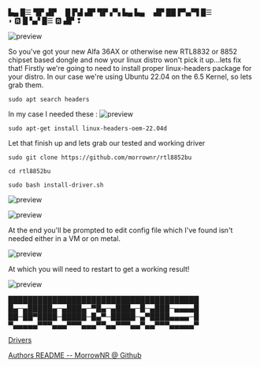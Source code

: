 
▙▄ █☰ ▜▛ ▟▛  █ ▛▟ ▟▛ ▜▛ ▞▚ ▙▄ ▙▄  ▟▛ ██ ▛▚▞▜ █☰  ◗ 🆁 █ ▚▞ █☰ 🆁 ▟▛ ❢ 

![preview](finished2.jpg)

So you've got your new Alfa 36AX or otherwise new RTL8832 or 8852 chipset based dongle and now your linux distro won't pick it up...lets fix that!
Firstly we're going to need to install proper linux-headers package for your distro.  In our case we're using Ubuntu 22.04 on the 6.5 Kernel, so lets grab them.


```sudo apt search headers```

In my case I needed these :
![preview](img/headers.png) 

```sudo apt-get install linux-headers-oem-22.04d```

Let that finish up and lets grab our tested and working driver

```sudo git clone https://github.com/morrownr/rtl8852bu```

```cd rtl8852bu```

```sudo bash install-driver.sh```

![preview](img/drivers.png)

![preview](img/install.png)

At the end you'll be prompted to edit config file which I've found isn't needed either in a VM or on metal.

![preview](img/dkms.png)

At which you will need to restart to get a working result!

![preview](img/finish.png)



███████████████████████████████████████
█▄─▄█████▄─▄███▄─▀█▄─▄███▄─█─▄███─▄▄▄▄█
██─██▀████─█████─█▄▀─█████─▄▀████▄▄▄▄─█
▀▄▄▄▄▄▀▀▀▄▄▄▀▀▀▄▄▄▀▀▄▄▀▀▀▄▄▀▄▄▀▀▀▄▄▄▄▄▀

[Drivers](https://github.com/morrownr/rtl8852bu)

[Authors README -- MorrowNR @ Github](https://github.com/morrownr/rtl8852bu/blob/1.19.3/README.md)

